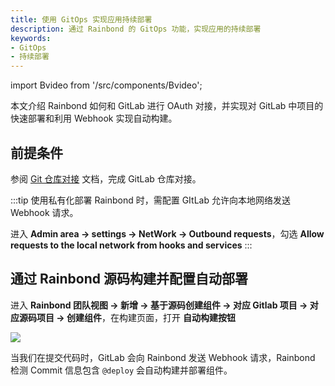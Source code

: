 ```yaml
---
title: 使用 GitOps 实现应用持续部署
description: 通过 Rainbond 的 GitOps 功能，实现应用的持续部署
keywords:
- GitOps
- 持续部署
---
```


import Bvideo from '/src/components/Bvideo';

<Bvideo src="//player.bilibili.com/player.html?aid=820892498&bvid=BV1334y1f76U&cid=983036584&page=7" />

本文介绍 Rainbond 如何和 GitLab 进行 OAuth 对接，并实现对 GitLab 中项目的快速部署和利用 Webhook 实现自动构建。

## 前提条件

参阅 [Git 仓库对接](/docs/devops/code-repository/) 文档，完成 GitLab 仓库对接。

:::tip
使用私有化部署 Rainbond 时，需配置 GItLab 允许向本地网络发送 Webhook 请求。

进入 **Admin area -> settings -> NetWork -> Outbound requests**，勾选 **Allow requests to the local network from hooks and services**
:::

## 通过 Rainbond 源码构建并配置自动部署

进入 **Rainbond 团队视图 -> 新增 -> 基于源码创建组件 -> 对应 Gitlab 项目 -> 对应源码项目 -> 创建组件**，在构建页面，打开 **自动构建按钮**

![](https://tva1.sinaimg.cn/large/007S8ZIlly1gexqn1b7laj30wc09wdi4.jpg)

当我们在提交代码时，GitLab 会向 Rainbond 发送 Webhook 请求，Rainbond 检测 Commit 信息包含 `@deploy` 会自动构建并部署组件。